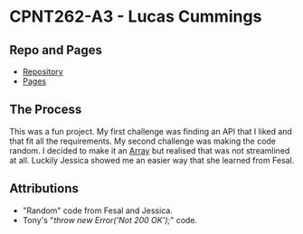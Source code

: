 # CPNT262-A3 - Lucas Cummings

## Repo and Pages
* [Repository](https://github.com/lucas-cq/cpnt262-a3)
* [Pages](https://lucas-cq.github.io/Random-Ghibli-Movie/)

## The Process
This was a fun project. My first challenge was finding an API that I liked and that fit all the requirements. My second challenge was making the code random. I decided to make it an [Array](https://github.com/lucas-cq/cpnt262-a3/commit/8e13f07ce92bfa5496be964c82df79f8062d20b0) but realised that was not streamlined at all. Luckily Jessica showed me an easier way that she learned from Fesal.

## Attributions
* "Random" code from Fesal and Jessica.
* Tony's "_throw new Error('Not 200 OK');_" code.
